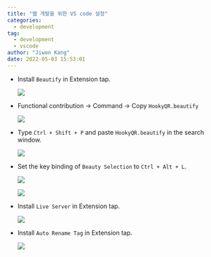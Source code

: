 ```yaml
---
title: "웹 개발을 위한 VS code 설정"
categories:
  - development
tag:
  - development
  - vscode
author: "Jiwon Kang"
date: 2022-05-03 15:53:01
---
```


- Install `Beautify` in Extension tap.
    
    ![](/images/dev/setting_VSCode/0.png)
    

- Functional contribution → Command → Copy `HookyQR.beautify`
    
    ![](/images/dev/setting_VSCode/1.png)
    

- Type `Ctrl + Shift + P` and paste `HookyQR.beautify` in the search window.
    
    ![](/images/dev/setting_VSCode/2.png)
    

- Set the key binding of `Beauty Selection` to `Ctrl + Alt + L`.
    
    ![](/images/dev/setting_VSCode/3.png)
    
    ![](/images/dev/setting_VSCode/4.png)
    

- Install `Live Server` in Extension tap.
    
    ![](/images/dev/setting_VSCode/5.png)
    

- Install `Auto Rename Tag` in Extension tap.
    
    ![](/images/dev/setting_VSCode/6.png)